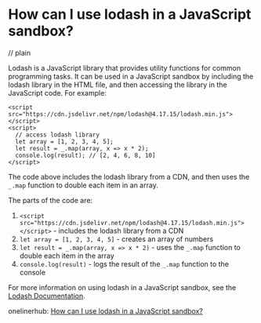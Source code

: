 # How can I use lodash in a JavaScript sandbox?
// plain

Lodash is a JavaScript library that provides utility functions for common programming tasks. It can be used in a JavaScript sandbox by including the lodash library in the HTML file, and then accessing the library in the JavaScript code. For example:

```
<script src="https://cdn.jsdelivr.net/npm/lodash@4.17.15/lodash.min.js"></script>
<script>
  // access lodash library
  let array = [1, 2, 3, 4, 5];
  let result = _.map(array, x => x * 2);
  console.log(result); // [2, 4, 6, 8, 10]
</script>
```

The code above includes the lodash library from a CDN, and then uses the `_.map` function to double each item in an array.

The parts of the code are:

1. `<script src="https://cdn.jsdelivr.net/npm/lodash@4.17.15/lodash.min.js"></script>` - includes the lodash library from a CDN
2. `let array = [1, 2, 3, 4, 5]` - creates an array of numbers
3. `let result = _.map(array, x => x * 2)` - uses the `_.map` function to double each item in the array
4. `console.log(result)` - logs the result of the `_.map` function to the console

For more information on using lodash in a JavaScript sandbox, see the [Lodash Documentation](https://lodash.com/docs/).

onelinerhub: [How can I use lodash in a JavaScript sandbox?](https://onelinerhub.com/javascript-lodash/how-can-i-use-lodash-in-a-javascript-sandbox)